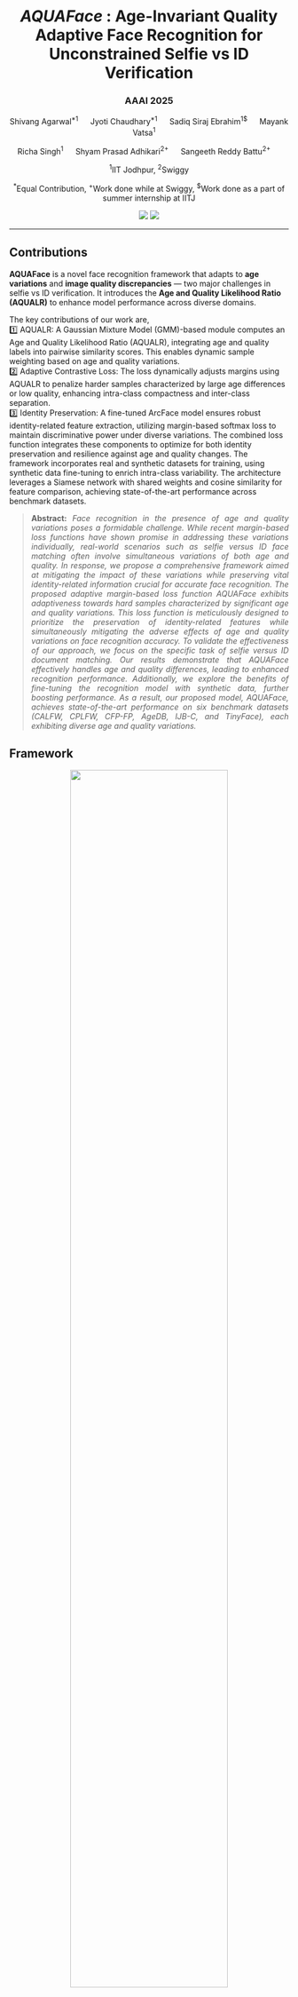 <div align="center">

# *AQUAFace* : Age-Invariant Quality Adaptive Face Recognition for Unconstrained Selfie vs ID Verification  
<h3><strong>AAAI 2025</strong></h3>

Shivang Agarwal<sup>*1</sup>  &emsp; Jyoti Chaudhary<sup>*1</sup>  &emsp; Sadiq Siraj Ebrahim<sup>1$</sup>  &emsp; Mayank Vatsa<sup>1</sup>  &emsp; 

Richa Singh<sup>1</sup>  &emsp; Shyam Prasad Adhikari<sup>2+</sup>  &emsp; Sangeeth Reddy Battu<sup>2+</sup> &emsp;   

<sup>1</sup>IIT Jodhpur, <sup>2</sup>Swiggy

<sup>*</sup>Equal Contribution, <sup>+</sup>Work done while at Swiggy, 
<sup>$</sup>Work done as a part of summer internship at IITJ

<a href='https://sadiqebrahim.github.io/AQUAFace/'><img src='https://img.shields.io/badge/Project-Page-blue'></a>
<a href='https://ojs.aaai.org/index.php/AAAI/article/view/32165'><img src='https://img.shields.io/badge/Paper-PDF-red'></a>
<!---<a href='https://huggingface.co/your-model-link'><img src='https://img.shields.io/badge/%F0%9F%A4%97%20Hugging%20Face-Model-orange'></a>
--->

</div>
<hr />

## Contributions

**AQUAFace** is a novel face recognition framework that adapts to **age variations** and **image quality discrepancies** — two major challenges in selfie vs ID verification. It introduces the **Age and Quality Likelihood Ratio (AQUALR)** to enhance model performance across diverse domains.

The key contributions of our work are,<br>
1️⃣ AQUALR: A Gaussian Mixture Model (GMM)-based module computes an Age and Quality Likelihood Ratio (AQUALR), integrating age and quality labels into pairwise similarity scores. This enables dynamic sample weighting based on age and quality variations.<br>
2️⃣ Adaptive Contrastive Loss: The loss dynamically adjusts margins using AQUALR to penalize harder samples characterized by large age differences or low quality, enhancing intra-class compactness and inter-class separation.<br>
3️⃣ Identity Preservation: A fine-tuned ArcFace model ensures robust identity-related feature extraction, utilizing margin-based softmax loss to maintain discriminative power under diverse variations. The combined loss function integrates these components to optimize for both identity preservation and resilience against age and quality changes. The framework incorporates real and synthetic datasets for training, using synthetic data fine-tuning to enrich intra-class variability. The architecture leverages a Siamese network with shared weights and cosine similarity for feature comparison, achieving state-of-the-art performance across benchmark datasets.


> **<p align="justify"> Abstract:** *Face recognition in the presence of age and quality variations poses a formidable challenge. While recent margin-based loss functions have shown promise in addressing these variations individually, real-world scenarios such as selfie versus ID face matching often involve simultaneous variations of both age and quality. In response, we propose a comprehensive framework aimed at mitigating the impact of these variations while preserving vital identity-related information crucial for accurate face recognition. The proposed adaptive margin-based loss function AQUAFace exhibits adaptiveness towards hard samples characterized by significant age and quality variations. This loss function is meticulously designed to prioritize the preservation of identity-related features while simultaneously mitigating the adverse effects of age and quality variations on face recognition accuracy. To validate the effectiveness of our approach, we focus on the specific task of selfie versus ID document matching. Our results demonstrate that AQUAFace effectively handles age and quality differences, leading to enhanced recognition performance. Additionally, we explore the benefits of fine-tuning the recognition model with synthetic data, further boosting performance. As a result, our proposed model, AQUAFace, achieves state-of-the-art performance on six benchmark datasets (CALFW, CPLFW, CFP-FP, AgeDB, IJB-C, and TinyFace), each exhibiting diverse age and quality variations.* </p>

## Framework

<p align="center" width="100%">
  <img src='docs/static/images/model.jpeg' height="75%" width="75%">
</p>

Figure 2. Training pipeline of AQUAFace. We have introduced a novel adaptive margin-based loss for age-invariant, quality-aware face recognition, specifically targeting selfie vs. ID verification tasks.

---


## Installation
```bash
conda create -n aquaface python=3.10
conda activate aquaface
pip install -r requirements.txt
```

---

## Datasets

### Face Recognition Benchmarks

To evaluate AQUAFace on standard datasets:

### Data Zoo 
:tiger:

|Database|Version|\#Identity|\#Image|\#Frame|\#Video|Download Link|
|:---:|:----:|:-----:|:-----:|:-----:|:-----:|:-----:|
|[LFW](https://hal.inria.fr/file/index/docid/321923/filename/Huang_long_eccv2008-lfw.pdf)|Raw|5,749|13,233|-|-|[Google Drive](https://drive.google.com/file/d/1JIgAXYqXrH-RbUvcsB3B6LXctLU9ijBA/view?usp=sharing), [Baidu Drive](https://pan.baidu.com/s/1VzSI_xqiBw-uHKyRbi6zzw)|
|[LFW](https://hal.inria.fr/file/index/docid/321923/filename/Huang_long_eccv2008-lfw.pdf)|Align_250x250|5,749|13,233|-|-|[Google Drive](https://drive.google.com/file/d/11h-QIrhuszY3PzT17Q5eXw8yrewgqX7m/view?usp=sharing), [Baidu Drive](https://pan.baidu.com/s/1Ir8kAcQjBJA6A_pWPL9ozQ)|
|[LFW](https://hal.inria.fr/file/index/docid/321923/filename/Huang_long_eccv2008-lfw.pdf)|Align_112x112|5,749|13,233|-|-|[Google Drive](https://drive.google.com/file/d/1WO5Meh_yAau00Gm2Rz2Pc0SRldLQYigT/view?usp=sharing), [Baidu Drive](https://pan.baidu.com/s/1Ew5JZ266bkg00jB5ICt78g)|
|[CALFW](https://arxiv.org/pdf/1708.08197.pdf)|Raw|4,025|12,174|-|-|[Google Drive](https://drive.google.com/file/d/1LcIDIfeZ027tbyUJDbaDt12ZoMVJuoMp/view?usp=sharing), [Baidu Drive](https://pan.baidu.com/s/17IzL_nGzedup1gcPuob0NQ)|
|[CALFW](https://arxiv.org/pdf/1708.08197.pdf)|Align_112x112|4,025|12,174|-|-|[Google Drive](https://drive.google.com/file/d/1kpmcDeDmPqUcI5uX0MCBzpP_8oQVojzW/view?usp=sharing), [Baidu Drive](https://pan.baidu.com/s/1IxqyLFfHNQaj3ibjc7Vcvg)|
|[CPLFW](http://www.whdeng.cn/CPLFW/Cross-Pose-LFW.pdf)|Raw|3,884|11,652|-|-|[Google Drive](https://drive.google.com/file/d/1WipxZ1QXs_Fi6Y5qEFDayEgos3rHDRnS/view?usp=sharing), [Baidu Drive](https://pan.baidu.com/s/1gJuZZcm-2crTrqKI0sa5sA)|
|[CPLFW](http://www.whdeng.cn/CPLFW/Cross-Pose-LFW.pdf)|Align_112x112|3,884|11,652|-|-|[Google Drive](https://drive.google.com/file/d/14vPvDngGzsc94pQ4nRNfuBTxdv7YVn2Q/view?usp=sharing), [Baidu Drive](https://pan.baidu.com/s/1uqK2LAEE91HYqllgsWcj9A)|
|[AgeDB](http://openaccess.thecvf.com/content_cvpr_2017_workshops/w33/papers/Moschoglou_AgeDB_The_First_CVPR_2017_paper.pdf)|Raw|570|16,488|-|-|[Google Drive](https://drive.google.com/file/d/1FoZDyzTrs8r_oFM3Xqmi3iAHsnoirTRA/view?usp=sharing), [Baidu Drive](https://pan.baidu.com/s/1-E_hkW-bXsXNYRiAhRPM7A)|
|[AgeDB](http://openaccess.thecvf.com/content_cvpr_2017_workshops/w33/papers/Moschoglou_AgeDB_The_First_CVPR_2017_paper.pdf)|Align_112x112|570|16,488|-|-|[Google Drive](https://drive.google.com/file/d/1AoZrZfym5ZhdTyKSxD0qxa7Xrp2Q1ftp/view?usp=sharing), [Baidu Drive](https://pan.baidu.com/s/1ehwmQ4M7WpLylV83uUBxiA)|
|[IJB-A](https://www.cv-foundation.org/openaccess/content_cvpr_2015/papers/Klare_Pushing_the_Frontiers_2015_CVPR_paper.pdf)|Clean|500|5,396|20,369|2,085|[Google Drive](https://drive.google.com/file/d/1WdQ62XJuvw0_K4MUP5nXOhv2RsEBVB1f/view?usp=sharing), [Baidu Drive](https://pan.baidu.com/s/1iN68cdiPO0bTTN_hwmbe9w)|
|[IJB-B](http://openaccess.thecvf.com/content_cvpr_2017_workshops/w6/papers/Whitelam_IARPA_Janus_Benchmark-B_CVPR_2017_paper.pdf)|Raw|1,845|21,798|55,026|7,011|[Google Drive](https://drive.google.com/file/d/15oibCHL3NX-q-QV8q_UAmbIr9e_M0n1R/view?usp=sharing)|
|[CFP](http://www.cfpw.io/paper.pdf)|Raw|500|7,000|-|-|[Google Drive](https://drive.google.com/file/d/1tGNtqzWeUx3BYAxRHBbH1Wy7AmyFtZkU/view?usp=sharing), [Baidu Drive](https://pan.baidu.com/s/10Qq64LO_RWKD2cr_D32_6A)|
|[CFP](http://www.cfpw.io/paper.pdf)|Align_112x112|500|7,000|-|-|[Google Drive](https://drive.google.com/file/d/1-sDn79lTegXRNhFuRnIRsgdU88cBfW6V/view?usp=sharing), [Baidu Drive](https://pan.baidu.com/s/1DpudKyw_XN1Y491n1f-DtA)|
| TinyFace | [Link](https://github.com/Tencent/TinyFace) | Low-resolution faces |

### Synthetic Data (SynAM)

- [SynAM Download (20GB)](https://drive.google.com/drive/folders/XXXXX)


---


## Data Preparation
Please arrange your dataset in the following structure:
```bash
dataset/
├── train/
│   ├── id/
│   ├── selfie/
├── val/
│   ├── id/
│   ├── selfie/
```

---

## Training
```bash
python train.py \
  --config configs/aquaface_config.yaml \
  --output_dir ./logs/aquaface_run \
  --data_path ./dataset
```

---

## Evaluation
```bash
python evaluate.py \
  --checkpoint ./logs/aquaface_run/best_model.pth \
  --data_path ./dataset/val
```

---

## Results

| Model      | Dataset       | Protocol   | Accuracy (%) |
|------------|---------------|------------|--------------|
| Baseline   | [YourDataset] | Cross-Age  | 85.2         |
| AQUAFace   | [YourDataset] | Cross-Age  | **91.7**     |
| AQUAFace   | [YourDataset] | Cross-Domain | **92.3**    |

---



## 📈 Results

| Dataset  | Accuracy (%) |
|----------|--------------|
| CALFW    | 93.2         |
| CPLFW    | 91.8         |
| CFP-FP   | 96.5         |
| AgeDB    | 94.7         |
| IJB-C    | 95.1         |
| TinyFace | 87.4         |

---

## 🖼️ Visualizations

<table>
<tr>
  <td><img src="assets/vis_age.png" width="300"></td>
  <td><img src="assets/vis_quality.png" width="300"></td>
</tr>
<tr>
  <td align="center">Age Invariance</td>
  <td align="center">Quality Adaptiveness</td>
</tr>
</table>

## Citation
```bibtex
@inproceedings{agarwal2025AQUAFace,
  title={{AQUAFace}: Age-Invariant Quality Adaptive Face Recognition for Unconstrained Selfie vs ID Verification},
  author={Shivang Agarwal and Jyoti Chaudhary and Sadiq Siraj Ebrahim and Mayank Vatsa and Richa Singh and Shyam Prasad Adhikari and Sangeeth Reddy Battu},
  booktitle={Proceedings of the AAAI Conference on Artificial Intelligence},
  volume={32},
  number={1},
  year={2025}
}
```

